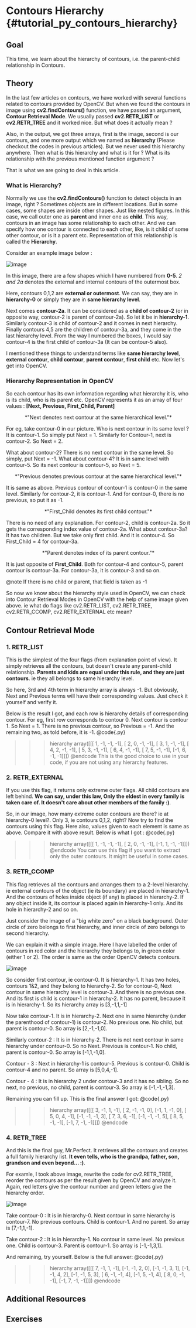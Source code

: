 Contours Hierarchy {#tutorial_py_contours_hierarchy}
==================

Goal
----

This time, we learn about the hierarchy of contours, i.e. the parent-child relationship in Contours.

Theory
------

In the last few articles on contours, we have worked with several functions related to contours
provided by OpenCV. But when we found the contours in image using **cv2.findContours()** function,
we have passed an argument, **Contour Retrieval Mode**. We usually passed **cv2.RETR_LIST** or
**cv2.RETR_TREE** and it worked nice. But what does it actually mean ?

Also, in the output, we got three arrays, first is the image, second is our contours, and one more
output which we named as **hierarchy** (Please checkout the codes in previous articles). But we
never used this hierarchy anywhere. Then what is this hierarchy and what is it for ? What is its
relationship with the previous mentioned function argument ?

That is what we are going to deal in this article.

### What is Hierarchy?

Normally we use the **cv2.findContours()** function to detect objects in an image, right ? Sometimes
objects are in different locations. But in some cases, some shapes are inside other shapes. Just
like nested figures. In this case, we call outer one as **parent** and inner one as **child**. This
way, contours in an image has some relationship to each other. And we can specify how one contour is
connected to each other, like, is it child of some other contour, or is it a parent etc.
Representation of this relationship is called the **Hierarchy**.

Consider an example image below :

![image](images/hierarchy.png)

In this image, there are a few shapes which I have numbered from **0-5**. *2 and 2a* denotes the
external and internal contours of the outermost box.

Here, contours 0,1,2 are **external or outermost**. We can say, they are in **hierarchy-0** or
simply they are in **same hierarchy level**.

Next comes **contour-2a**. It can be considered as a **child of contour-2** (or in opposite way,
contour-2 is parent of contour-2a). So let it be in **hierarchy-1**. Similarly contour-3 is child of
contour-2 and it comes in next hierarchy. Finally contours 4,5 are the children of contour-3a, and
they come in the last hierarchy level. From the way I numbered the boxes, I would say contour-4 is
the first child of contour-3a (It can be contour-5 also).

I mentioned these things to understand terms like **same hierarchy level**, **external contour**,
**child contour**, **parent contour**, **first child** etc. Now let's get into OpenCV.

### Hierarchy Representation in OpenCV

So each contour has its own information regarding what hierarchy it is, who is its child, who is its
parent etc. OpenCV represents it as an array of four values : **[Next, Previous, First_Child,
Parent]**

<center>*"Next denotes next contour at the same hierarchical level."*</center>

For eg, take contour-0 in our picture. Who is next contour in its same level ? It is contour-1. So
simply put Next = 1. Similarly for Contour-1, next is contour-2. So Next = 2.

What about contour-2? There is no next contour in the same level. So simply, put Next = -1. What
about contour-4? It is in same level with contour-5. So its next contour is contour-5, so Next = 5.

<center>*"Previous denotes previous contour at the same hierarchical level."*</center>

It is same as above. Previous contour of contour-1 is contour-0 in the same level. Similarly for
contour-2, it is contour-1. And for contour-0, there is no previous, so put it as -1.

<center>*"First_Child denotes its first child contour."*</center>

There is no need of any explanation. For contour-2, child is contour-2a. So it gets the
corresponding index value of contour-2a. What about contour-3a? It has two children. But we take
only first child. And it is contour-4. So First_Child = 4 for contour-3a.

<center>*"Parent denotes index of its parent contour."*</center>

It is just opposite of **First_Child**. Both for contour-4 and contour-5, parent contour is
contour-3a. For contour-3a, it is contour-3 and so on.

@note If there is no child or parent, that field is taken as -1

So now we know about the hierarchy style used in OpenCV, we can check into Contour Retrieval Modes
in OpenCV with the help of same image given above. ie what do flags like cv2.RETR_LIST,
cv2.RETR_TREE, cv2.RETR_CCOMP, cv2.RETR_EXTERNAL etc mean?

Contour Retrieval Mode
----------------------

### 1. RETR_LIST

This is the simplest of the four flags (from explanation point of view). It simply retrieves all the
contours, but doesn't create any parent-child relationship. **Parents and kids are equal under this
rule, and they are just contours**. ie they all belongs to same hierarchy level.

So here, 3rd and 4th term in hierarchy array is always -1. But obviously, Next and Previous terms
will have their corresponding values. Just check it yourself and verify it.

Below is the result I got, and each row is hierarchy details of corresponding contour. For eg, first
row corresponds to contour 0. Next contour is contour 1. So Next = 1. There is no previous contour,
so Previous = -1. And the remaining two, as told before, it is -1.
@code{.py}
>>> hierarchy
array([[[ 1, -1, -1, -1],
        [ 2,  0, -1, -1],
        [ 3,  1, -1, -1],
        [ 4,  2, -1, -1],
        [ 5,  3, -1, -1],
        [ 6,  4, -1, -1],
        [ 7,  5, -1, -1],
        [-1,  6, -1, -1]]])
@endcode
This is the good choice to use in your code, if you are not using any hierarchy features.

### 2. RETR_EXTERNAL

If you use this flag, it returns only extreme outer flags. All child contours are left behind. **We
can say, under this law, Only the eldest in every family is taken care of. It doesn't care about
other members of the family :)**.

So, in our image, how many extreme outer contours are there? ie at hierarchy-0 level?. Only 3, ie
contours 0,1,2, right? Now try to find the contours using this flag. Here also, values given to each
element is same as above. Compare it with above result. Below is what I got :
@code{.py}
>>> hierarchy
array([[[ 1, -1, -1, -1],
        [ 2,  0, -1, -1],
        [-1,  1, -1, -1]]])
@endcode
You can use this flag if you want to extract only the outer contours. It might be useful in some
cases.

### 3. RETR_CCOMP

This flag retrieves all the contours and arranges them to a 2-level hierarchy. ie external contours
of the object (ie its boundary) are placed in hierarchy-1. And the contours of holes inside object
(if any) is placed in hierarchy-2. If any object inside it, its contour is placed again in
hierarchy-1 only. And its hole in hierarchy-2 and so on.

Just consider the image of a "big white zero" on a black background. Outer circle of zero belongs to
first hierarchy, and inner circle of zero belongs to second hierarchy.

We can explain it with a simple image. Here I have labelled the order of contours in red color and
the hierarchy they belongs to, in green color (either 1 or 2). The order is same as the order OpenCV
detects contours.

![image](images/ccomp_hierarchy.png)

So consider first contour, ie contour-0. It is hierarchy-1. It has two holes, contours 1&2, and they
belong to hierarchy-2. So for contour-0, Next contour in same hierarchy level is contour-3. And
there is no previous one. And its first is child is contour-1 in hierarchy-2. It has no parent,
because it is in hierarchy-1. So its hierarchy array is [3,-1,1,-1]

Now take contour-1. It is in hierarchy-2. Next one in same hierarchy (under the parenthood of
contour-1) is contour-2. No previous one. No child, but parent is contour-0. So array is
[2,-1,-1,0].

Similarly contour-2 : It is in hierarchy-2. There is not next contour in same hierarchy under
contour-0. So no Next. Previous is contour-1. No child, parent is contour-0. So array is
[-1,1,-1,0].

Contour - 3 : Next in hierarchy-1 is contour-5. Previous is contour-0. Child is contour-4 and no
parent. So array is [5,0,4,-1].

Contour - 4 : It is in hierarchy 2 under contour-3 and it has no sibling. So no next, no previous,
no child, parent is contour-3. So array is [-1,-1,-1,3].

Remaining you can fill up. This is the final answer I got:
@code{.py}
>>> hierarchy
array([[[ 3, -1,  1, -1],
        [ 2, -1, -1,  0],
        [-1,  1, -1,  0],
        [ 5,  0,  4, -1],
        [-1, -1, -1,  3],
        [ 7,  3,  6, -1],
        [-1, -1, -1,  5],
        [ 8,  5, -1, -1],
        [-1,  7, -1, -1]]])
@endcode

### 4. RETR_TREE

And this is the final guy, Mr.Perfect. It retrieves all the contours and creates a full family
hierarchy list. **It even tells, who is the grandpa, father, son, grandson and even beyond... :)**.

For examle, I took above image, rewrite the code for cv2.RETR_TREE, reorder the contours as per the
result given by OpenCV and analyze it. Again, red letters give the contour number and green letters
give the hierarchy order.

![image](images/tree_hierarchy.png)

Take contour-0 : It is in hierarchy-0. Next contour in same hierarchy is contour-7. No previous
contours. Child is contour-1. And no parent. So array is [7,-1,1,-1].

Take contour-2 : It is in hierarchy-1. No contour in same level. No previous one. Child is
contour-3. Parent is contour-1. So array is [-1,-1,3,1].

And remaining, try yourself. Below is the full answer:
@code{.py}
>>> hierarchy
array([[[ 7, -1,  1, -1],
        [-1, -1,  2,  0],
        [-1, -1,  3,  1],
        [-1, -1,  4,  2],
        [-1, -1,  5,  3],
        [ 6, -1, -1,  4],
        [-1,  5, -1,  4],
        [ 8,  0, -1, -1],
        [-1,  7, -1, -1]]])
@endcode

Additional Resources
--------------------

Exercises
---------
